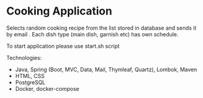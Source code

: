 # Cooking Application

Selects random cooking recipe from the list stored in database and sends it by email . Each dish type (main dish, garnish etc) has own schedule.

To start application please use start.sh script

Technologies:
- Java, Spring (Boot, MVC, Data, Mail, Thymleaf, Quartz), Lombok, Maven
- HTML, CSS
- PostgreSQL
- Docker, docker-compose